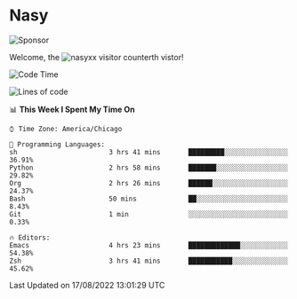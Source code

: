 # Nasy

<!--
<p align="center">
<img height="200" src="https://github-readme-stats.vercel.app/api?username=nasyxx&count_private=true&show_icons=true&theme=dracula&include_all_commits=true"/>
<img height="200" src="https://github-readme-stats.vercel.app/api/top-langs/?username=nasyxx&theme=dracula&hide=html,jupyter+notebook&count_private=true&show_icons=true"/>
</p>

  
----------------
-->

![Sponsor](https://img.shields.io/static/v1.svg?label=Sponsor&message=%E2%9D%A4&logo=GitHub&style=flat&color=pink)
 
Welcome, the ![nasyxx visitor counter](https://count.getloli.com/get/@nasyxx?theme=rule34)th vistor!
 
<!--START_SECTION:waka-->
![Code Time](http://img.shields.io/badge/Code%20Time-2%2C555%20hrs%2026%20mins-blue)

![Lines of code](https://img.shields.io/badge/From%20Hello%20World%20I%27ve%20Written-5%20Million%20lines%20of%20code-blue)

📊 **This Week I Spent My Time On** 

```text
⌚︎ Time Zone: America/Chicago

💬 Programming Languages: 
sh                       3 hrs 41 mins       █████████░░░░░░░░░░░░░░░░   36.91% 
Python                   2 hrs 58 mins       ███████░░░░░░░░░░░░░░░░░░   29.82% 
Org                      2 hrs 26 mins       ██████░░░░░░░░░░░░░░░░░░░   24.37% 
Bash                     50 mins             ██░░░░░░░░░░░░░░░░░░░░░░░   8.43% 
Git                      1 min               ░░░░░░░░░░░░░░░░░░░░░░░░░   0.33%

🔥 Editors: 
Emacs                    4 hrs 23 mins       █████████████░░░░░░░░░░░░   54.38% 
Zsh                      3 hrs 41 mins       ███████████░░░░░░░░░░░░░░   45.62%

```


 Last Updated on 17/08/2022 13:01:29 UTC
<!--END_SECTION:waka-->

<!-- ![visitors](https://visitor-badge.laobi.icu/badge?page_id=nasyxx.nasyxx) -->
